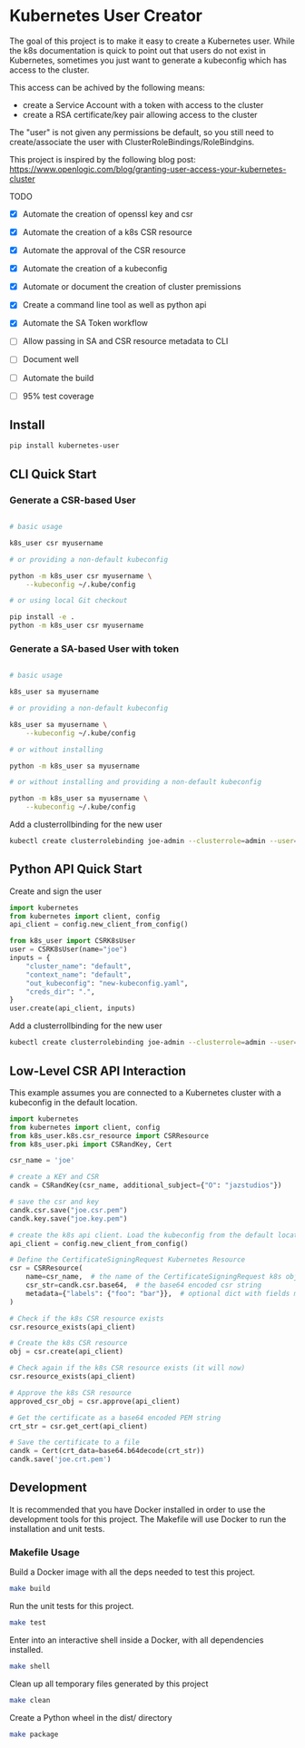 # Kubernetes User Creator

The goal of this project is to make it easy to create a Kubernetes user. While the k8s
documentation is quick to point out that users do not exist in Kubernetes, sometimes
you just want to generate a kubeconfig which has access to the cluster.

This access can be achived by the following means:

- create a Service Account with a token with access to the cluster
- create a RSA certificate/key pair allowing access to the cluster

The "user" is not given any permissions be default, so you still need to create/associate
the user with ClusterRoleBindings/RoleBindgins.

This project is inspired by the following blog post:
https://www.openlogic.com/blog/granting-user-access-your-kubernetes-cluster

TODO
- [x] Automate the creation of openssl key and csr
- [x] Automate the creation of a k8s CSR resource
- [x] Automate the approval of the CSR resource
- [x] Automate the creation of a kubeconfig 
- [x] Automate or document the creation of cluster premissions
- [x] Create a command line tool as well as python api
- [X] Automate the SA Token workflow
- [ ] Allow passing in SA and CSR resource metadata to CLI
- [ ] Document well
- [ ] Automate the build
- [ ] 95% test coverage


## Install

```bash
pip install kubernetes-user
```

## CLI Quick Start

### Generate a CSR-based User

```bash

# basic usage

k8s_user csr myusername

# or providing a non-default kubeconfig

python -m k8s_user csr myusername \
    --kubeconfig ~/.kube/config

# or using local Git checkout

pip install -e .
python -m k8s_user csr myusername

```

### Generate a SA-based User with token

```bash

# basic usage

k8s_user sa myusername

# or providing a non-default kubeconfig

k8s_user sa myusername \
    --kubeconfig ~/.kube/config

# or without installing

python -m k8s_user sa myusername

# or without installing and providing a non-default kubeconfig

python -m k8s_user sa myusername \
    --kubeconfig ~/.kube/config
```

Add a clusterrollbinding for the new user

```bash
kubectl create clusterrolebinding joe-admin --clusterrole=admin --user=joe
```


## Python API Quick Start

Create and sign the user

```python
import kubernetes
from kubernetes import client, config
api_client = config.new_client_from_config()

from k8s_user import CSRK8sUser
user = CSRK8sUser(name="joe")
inputs = {
    "cluster_name": "default",
    "context_name": "default",
    "out_kubeconfig": "new-kubeconfig.yaml",
    "creds_dir": ".",
}
user.create(api_client, inputs)

```

Add a clusterrollbinding for the new user

```bash
kubectl create clusterrolebinding joe-admin --clusterrole=admin --user=joe
```

## Low-Level CSR API Interaction

This example assumes you are connected to a Kubernetes cluster with a kubeconfig in
the default location.

```python
import kubernetes
from kubernetes import client, config
from k8s_user.k8s.csr_resource import CSRResource
from k8s_user.pki import CSRandKey, Cert

csr_name = 'joe'

# create a KEY and CSR
candk = CSRandKey(csr_name, additional_subject={"O": "jazstudios"})

# save the csr and key
candk.csr.save("joe.csr.pem")
candk.key.save("joe.key.pem")

# create the k8s api client. Load the kubeconfig from the default location (~/.kube/config)
api_client = config.new_client_from_config()

# Define the CertificateSigningRequest Kubernetes Resource
csr = CSRResource(
    name=csr_name,  # the name of the CertificateSigningRequest k8s object
    csr_str=candk.csr.base64,  # the base64 encoded csr string
    metadata={"labels": {"foo": "bar"}},  # optional dict with fields matching k8s V1ObjectMeta object
)

# Check if the k8s CSR resource exists
csr.resource_exists(api_client)

# Create the k8s CSR resource
obj = csr.create(api_client)

# Check again if the k8s CSR resource exists (it will now)
csr.resource_exists(api_client)

# Approve the k8s CSR resource
approved_csr_obj = csr.approve(api_client)

# Get the certificate as a base64 encoded PEM string
crt_str = csr.get_cert(api_client)

# Save the certificate to a file
candk = Cert(crt_data=base64.b64decode(crt_str))
candk.save('joe.crt.pem')
```

## Development

It is recommended that you have Docker installed in order to use
the development tools for this project. The Makefile will use Docker
to run the installation and unit tests.

### Makefile Usage

Build a Docker image with all the deps needed to test this project.

```bash
make build
```

Run the unit tests for this project.

```bash
make test
```

Enter into an interactive shell inside a Docker, with all dependencies installed.

```bash
make shell
```

Clean up all temporary files generated by this project

```bash
make clean
```

Create a Python wheel in the dist/ directory

```bash
make package
```
